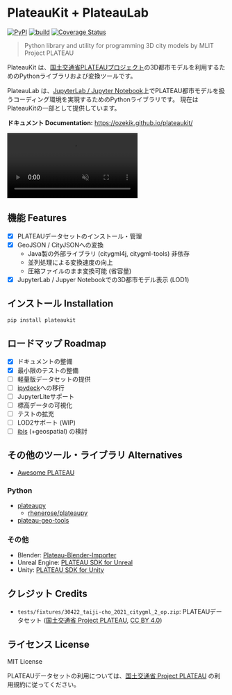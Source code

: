# PlateauKit + PlateauLab

[![PyPI](https://img.shields.io/pypi/v/plateaukit.svg)](https://pypi.org/project/plateaukit/)
[![build](https://github.com/ozekik/plateaukit/actions/workflows/ci.yaml/badge.svg)](https://github.com/ozekik/plateaukit/actions/workflows/ci.yaml)
[![Coverage Status](https://codecov.io/gh/ozekik/plateaukit/branch/master/graph/badge.svg)](https://codecov.io/gh/ozekik/plateaukit)
<!-- [![PyPI downloads](https://img.shields.io/pypi/dm/plateaukit.svg)](https://pypistats.org/packages/plateaukit) -->

> Python library and utility for programming 3D city models by MLIT Project PLATEAU

PlateauKit は、<a href="https://www.mlit.go.jp/plateau/" target="_blank">国土交通省PLATEAUプロジェクト</a>の3D都市モデルを利用するためのPythonライブラリおよび変換ツールです。

PlateauLab は、<a href="https://jupyter.org" target="_blank">JupyterLab / Jupyter Notebook</a>上でPLATEAU都市モデルを扱うコーディング環境を実現するためのPythonライブラリです。 現在はPlateauKitの一部として提供しています。

**ドキュメント Documentation:** <https://ozekik.github.io/plateaukit/>

<div><video controls src="https://github.com/ozekik/plateaukit/assets/32771324/ea02df34-82f9-462a-b2e7-3f71dd3201ea" muted="false"></video></div>

## 機能 Features

- [x] PLATEAUデータセットのインストール・管理
- [x] GeoJSON / CityJSONへの変換
    - Java製の外部ライブラリ (citygml4j, citygml-tools) 非依存
    - 並列処理による変換速度の向上
    - 圧縮ファイルのまま変換可能 (省容量)
- [x] JupyterLab / Jupyer Notebookでの3D都市モデル表示 (LOD1)

## インストール Installation

```sh
pip install plateaukit
```

## ロードマップ Roadmap

- [x] ドキュメントの整備
- [x] 最小限のテストの整備
- [ ] 軽量版データセットの提供
- [ ] [ipydeck](https://github.com/ozekik/ipydeck)への移行
- [ ] JupyterLiteサポート
- [ ] 標高データの可視化
- [ ] テストの拡充
- [ ] LOD2サポート (WIP)
- [ ] [ibis](https://github.com/ibis-project/ibis) (+geospatial) の検討

## その他のツール・ライブラリ Alternatives

- [Awesome PLATEAU](https://japan-opendata.github.io/awesome-plateau/)

### Python

- [plateaupy](https://github.com/AcculusSasao/plateaupy)
  - [rhenerose/plateaupy](https://github.com/rhenerose/plateaupy)
- [plateau-geo-tools](https://github.com/raokiey/plateau-geo-tools)

### その他

- Blender: [Plateau-Blender-Importer](https://github.com/nneri-hin/Plateau-Blender-Importer)
- Unreal Engine: [PLATEAU SDK for Unreal](https://github.com/Project-PLATEAU/PLATEAU-SDK-for-Unreal)
- Unity: [PLATEAU SDK for Unity](https://github.com/Project-PLATEAU/PLATEAU-SDK-for-Unity)

## クレジット Credits

- `tests/fixtures/30422_taiji-cho_2021_citygml_2_op.zip`: PLATEAUデータセット ([国土交通省 Project PLATEAU](https://www.mlit.go.jp/plateau/site-policy/), [CC BY 4.0](https://creativecommons.org/licenses/by/4.0/deed.ja))

## ライセンス License

MIT License

PLATEAUデータセットの利用については、[国土交通省 Project PLATEAU](https://www.mlit.go.jp/plateau/site-policy/) の利用規約に従ってください。
